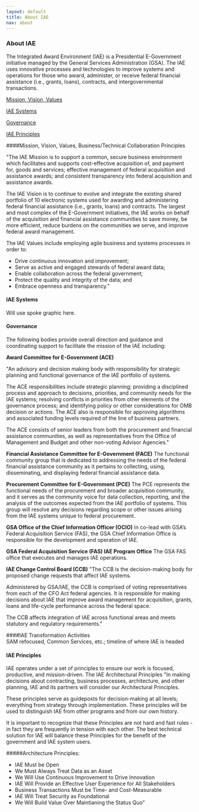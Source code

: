 ```yaml
---
layout: default
title: About IAE
nav: about
---
```


### About IAE

The Integrated Award Environment (IAE) is a Presidential E-Government initiative managed by the General Services Administration (GSA). The IAE uses innovative processes and technologies to improve systems and operations for those who award, administer, or receive federal financial assistance (i.e., grants, loans), contracts, and intergovernmental transactions.

[Mission, Vision, Values](#MVV)

[IAE Systems](#IAE_Systems)

[Governance](#Governance)

[IAE Principles](#Principles)



####<a name="MVV"></a>Mission, Vision, Values, Business/Technical Collaboration Principles

"The IAE Mission is to support a common, secure business environment which facilitates and supports cost-effective acquisition of, and payment for, goods and services; effective management of federal acquisition and assistance awards; and consistent transparency into federal acquisition and assistance awards.

The IAE Vision is to continue to evolve and integrate the existing shared portfolio of 10 electronic systems used for awarding and administering federal financial assistance (i.e., grants, loans) and contracts. The largest and most complex of the E-Government initiatives, the IAE works on behalf of the acquisition and financial assistance communities to save money, be more efficient, reduce burdens on the communities we serve, and improve federal award management.


The IAE Values include employing agile business and systems processes in order to:
   * Drive continuous innovation and improvement;        
   * Serve as active and engaged stewards of federal award data;         
   * Enable collaboration across the federal government;
   * Protect the quality and integrity of the data; and
   * Embrace openness and transparency."

#### <a name="IAE_Systems"></a>IAE Systems

Will use spoke graphic here.

#### <a name="Governance"></a>Governance 
The following bodies provide overall direction and guidance and coordinating support to facilitate the mission of the IAE including:

__Award Committee for E-Government (ACE)__

"An advisory and decision making body with responsibility for strategic planning and functional governance of the IAE portfolio of systems.

The ACE responsibilities include strategic planning; providing a disciplined process and approach to decisions, priorities, and community needs for the IAE systems; resolving conflicts in priorities from other elements of the governance process; and identifying policy or other considerations for OMB decision or actions. The ACE also is responsible for approving algorithms and associated funding levels required of the line of business partners. 

The ACE consists of senior leaders from both the procurement and financial assistance communities, as well as representatives from the Office of Management and Budget and other non-voting Advisor Agencies."

__Financial Assistance Committee for E-Government (FACE)__
The functional community group that is dedicated to addressing the needs of the federal financial assistance community as it pertains to collecting, using, disseminating, and displaying federal financial assistance data.

__Procurement Committee for E-Government (PCE)__	The PCE represents the functional needs of the procurement and broader acquisition community, and it serves as the community voice for data collection, reporting, and the analysis of the outcomes expected from the IAE portfolio of systems. This group will resolve any decisions regarding scope or other issues arising from the IAE systems unique to federal procurement.

__GSA Office of the Chief Information Officer (OCIO)__	In co-lead with GSA’s Federal Acquisition Service (FAS), the GSA Chief Information Office is responsible for the development and operation of IAE.

__GSA Federal Acquisition Service (FAS) IAE Program Office__	The GSA FAS office that executes and manages IAE operations.

__IAE Change Control Board (CCB)__	"The CCB is the decision-making body for proposed change requests that affect IAE systems. 

Administered by GSA/IAE, the CCB is comprised of voting representatives from each of the CFO Act federal agencies. It is responsible for making decisions about IAE that improve award management for acquisition, grants, loans and life-cycle performance across the federal space. 

The CCB affects integration of IAE across functional areas and meets statutory and regulatory requirements."


####IAE Transformation Activities	
SAM refocused, Common Services, etc.; timeline of where IAE is headed


#### <a name="Principles"></a>IAE Principles	
IAE operates under a set of principles to ensure our work is focused, productive, and mission-driven.
The IAE Architectural Principles	"In making decisions about contracting, business processes, architecture, and other planning, IAE and its partners will consider our Architectural Principles.

These principles serve as guideposts for decision-making at all levels; everything from strategy through implementation. These principles will be used to distinguish IAE from other programs and from our own history.

It is important to recognize that these Principles are not hard and fast rules - in fact they are frequently in tension with each other. The best technical solution for IAE will balance these Principles for the benefit of the government and IAE system users.

#####Architecture Principles:
 - IAE Must be Open
 - We Must Always Treat Data as an Asset
 - We Will Use Continuous Improvement to Drive Innovation
 - IAE Will Provide an Effective User Experience for All Stakeholders
 - Business Transactions Must be Time- and Cost-Measurable
 - IAE Will Treat Security as Foundational
 - We Will Build Value Over Maintianing the Status Quo"





